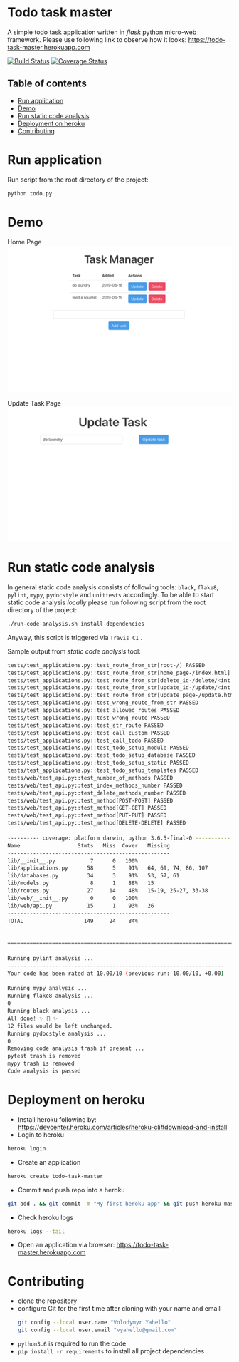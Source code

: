 # Todo task master
A simple todo task application written in _flask_ python micro-web framework. 
Please use following link to observe how it looks: https://todo-task-master.herokuapp.com

[![Build Status](https://travis-ci.org/vyahello/todo-task-manager.svg?branch=master)](https://travis-ci.org/vyahello/todo-task-manager)
[![Coverage Status](https://coveralls.io/repos/github/vyahello/todo-task-manager/badge.svg?branch=master)](https://coveralls.io/github/vyahello/todo-task-manager?branch=master)

## Table of contents
- [Run application](#run-application)
- [Demo](#demo)
- [Run static code analysis](#run-static-code-analysis)
- [Deployment on heroku](#deployment-on-heroku)
- [Contributing](#contributing)

# Run application
Run script from the root directory of the project:
```bash
python todo.py
```

# Demo
Home Page
![Screenshot](static/home%20page.png)

Update Task Page
![Screenshot](static/update%20task.png)

# Run static code analysis
In general static code analysis consists of following tools: `black`, `flake8`, `pylint`, `mypy`, `pydocstyle` and `unittests` accordingly.
To be able to start static code analysis _locally_ please run following script from the root directory of the project:
```bash
./run-code-analysis.sh install-dependencies
```
Anyway, this script is triggered via `Travis CI` .

Sample output from _static code analysis_ tool:
```bash
tests/test_applications.py::test_route_from_str[root-/] PASSED                                                                                                                                     [  4%]
tests/test_applications.py::test_route_from_str[home_page-/index.html] PASSED                                                                                                                      [  9%]
tests/test_applications.py::test_route_from_str[delete_id-/delete/<int:identity>] PASSED                                                                                                           [ 13%]
tests/test_applications.py::test_route_from_str[update_id-/update/<int:identity>] PASSED                                                                                                           [ 18%]
tests/test_applications.py::test_route_from_str[update_page-/update.html] PASSED                                                                                                                   [ 22%]
tests/test_applications.py::test_wrong_route_from_str PASSED                                                                                                                                       [ 27%]
tests/test_applications.py::test_allowed_routes PASSED                                                                                                                                             [ 31%]
tests/test_applications.py::test_wrong_route PASSED                                                                                                                                                [ 36%]
tests/test_applications.py::test_str_route PASSED                                                                                                                                                  [ 40%]
tests/test_applications.py::test_call_custom PASSED                                                                                                                                                [ 45%]
tests/test_applications.py::test_call_todo PASSED                                                                                                                                                  [ 50%]
tests/test_applications.py::test_todo_setup_module PASSED                                                                                                                                          [ 54%]
tests/test_applications.py::test_todo_setup_database PASSED                                                                                                                                        [ 59%]
tests/test_applications.py::test_todo_setup_static PASSED                                                                                                                                          [ 63%]
tests/test_applications.py::test_todo_setup_templates PASSED                                                                                                                                       [ 68%]
tests/web/test_api.py::test_number_of_methods PASSED                                                                                                                                               [ 72%]
tests/web/test_api.py::test_index_methods_number PASSED                                                                                                                                            [ 77%]
tests/web/test_api.py::test_delete_methods_number PASSED                                                                                                                                           [ 81%]
tests/web/test_api.py::test_method[POST-POST] PASSED                                                                                                                                               [ 86%]
tests/web/test_api.py::test_method[GET-GET] PASSED                                                                                                                                                 [ 90%]
tests/web/test_api.py::test_method[PUT-PUT] PASSED                                                                                                                                                 [ 95%]
tests/web/test_api.py::test_method[DELETE-DELETE] PASSED                                                                                                                                           [100%]

---------- coverage: platform darwin, python 3.6.5-final-0 -----------
Name                  Stmts   Miss  Cover   Missing
---------------------------------------------------
lib/__init__.py           7      0   100%
lib/applications.py      58      5    91%   64, 69, 74, 86, 107
lib/databases.py         34      3    91%   53, 57, 61
lib/models.py             8      1    88%   15
lib/routes.py            27     14    48%   15-19, 25-27, 33-38
lib/web/__init__.py       0      0   100%
lib/web/api.py           15      1    93%   26
---------------------------------------------------
TOTAL                   149     24    84%


======================================================================================= 22 passed in 0.89 seconds ========================================================================================

Running pylint analysis ...
--------------------------------------------------------------------
Your code has been rated at 10.00/10 (previous run: 10.00/10, +0.00)

Running mypy analysis ...
Running flake8 analysis ...
0
Running black analysis ...
All done! ✨ 🍰 ✨
12 files would be left unchanged.
Running pydocstyle analysis ...
0
Removing code analysis trash if present ...
pytest trash is removed
mypy trash is removed
Code analysis is passed
```

# Deployment on heroku
- Install heroku following by: https://devcenter.heroku.com/articles/heroku-cli#download-and-install
- Login to heroku
```bash
heroku login
```
- Create an application
```bash
heroku create todo-task-master
```
- Commit and push repo into a heroku
```bash
git add . && git commit -m "My first heroku app" && git push heroku master
```
- Check heroku logs
```bash
heroku logs --tail
```
- Open an application via browser: https://todo-task-master.herokuapp.com


# Contributing
- clone the repository
- configure Git for the first time after cloning with your name and email
  ```bash
  git config --local user.name "Volodymyr Yahello"
  git config --local user.email "vyahello@gmail.com"
  ```
- `python3.6` is required to run the code
- `pip install -r requirements` to install all project dependencies
